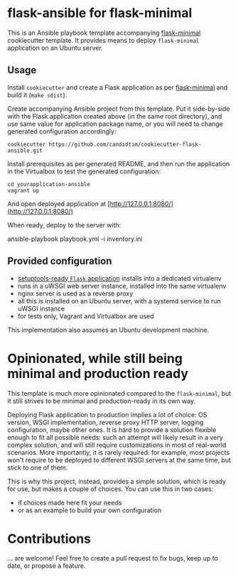 # flask-ansible for flask-minimal

This is an Ansible playbook template accompanying [flask-minimal](https://github.com/candidtim/cookiecutter-flask-minimal)
cookiecutter template. It provides means to deploy `flask-minimal` application on an Ubuntu server.


## Usage

Install `cookiecutter` and create a Flask application as per
[flask-minimal](https://github.com/candidtim/cookiecutter-flask-minimal) and build it (`make sdist`).

Create accompanying Ansible project from this template. Put it side-by-side with the Flask application
created above (in the same root directory), and use same value for application package name, or you will need to change
generated configuration accordingly:

    cookiecutter https://github.com/candidtim/cookiecutter-flask-ansible.git

Install prerequisites as per generated README, and then run the application in the Virtualbox to test the generated
configuration:

    cd yourapplication-ansible
    vagrant up

And open deployed application at [http://127.0.0.1:8080/](http://127.0.0.1:8080/)

When ready, deploy to the server with:

  ansible-playbook playbook.yml -i inventory.ini


## Provided configuration

 - [setuptools-ready `Flask` application](http://flask.pocoo.org/docs/0.12/patterns/distribute/) installs into a
   dedicated virtualenv
 - runs in a uWSGI web server instance, installed into the same virtualenv
 - nginx server is used as a reverse proxy
 - all this is installed on an Ubuntu server, with a systemd service to run uWSGI instance
 - for tests only, Vagrant and Virtualbox are used

This implementation also assumes an Ubuntu development machine.


# Opinionated, while still being minimal and production ready

This template is much more opinionated compared to the `flask-minimal`, but it still strives to be minimal and
production-ready in its own way.

Deploying Flask application to production implies a lot of choice: OS version, WSGI implementation, reverse proxy
HTTP server, logging configuration, maybe other ones. It is hard to provide a solution flexible enough to fit all
possible needs: such an attempt will likely result in a very complex solution, and will still require customizations in
most of real-world scenarios. More importantly, it is rarely required: for example, most projects won't require to be
deployed to different WSGI servers at the same time, but stick to one of them.

This is why this project, instead, provides a simple solution, which is ready for use, but makes a couple of choices.
You can use this in two cases:

 - if choices made here fit your needs
 - or as an example to build your own configuration


# Contributions

... are welcome! Feel free to create a pull request to fix bugs, keep up to date, or propose a feature.
